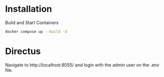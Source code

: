 # Installation

Build and Start Containers

``` bash
docker compose up --build -d
```

# Directus

Navigate to http://localhost:8055/ and login with the admin user on the .env file. 